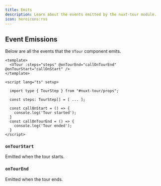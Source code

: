 ```yaml
---
title: Emits
description: Learn about the events emitted by the nuxt-tour module.
icon: heroicons:rss
---
```


## Event Emissions

Below are all the events that the `VTour` component emits.

```vue
<template>
  <VTour :steps="steps" @onTourEnd="callOnTourEnd" @onTourStart="callOnStart" />
</template>

<script lang="ts" setup>

  import type { TourStep } from "#nuxt-tour/props";

  const steps: TourStep[] = [ ... ];

  const callOnStart = () => {
    console.log('Tour started');
  }
  const callOnTourEnd = () => {
    console.log('Tour ended');
  }
</script>
```

### `onTourStart`

Emitted when the tour starts.

### `onTourEnd`

Emitted when the tour ends.
